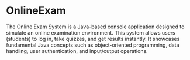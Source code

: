 # OnlineExam
The Online Exam System is a Java-based console application designed to simulate an online examination environment. This system allows users (students) to log in, take quizzes, and get results instantly. It showcases fundamental Java concepts such as object-oriented programming, data handling, user authentication, and input/output operations.
